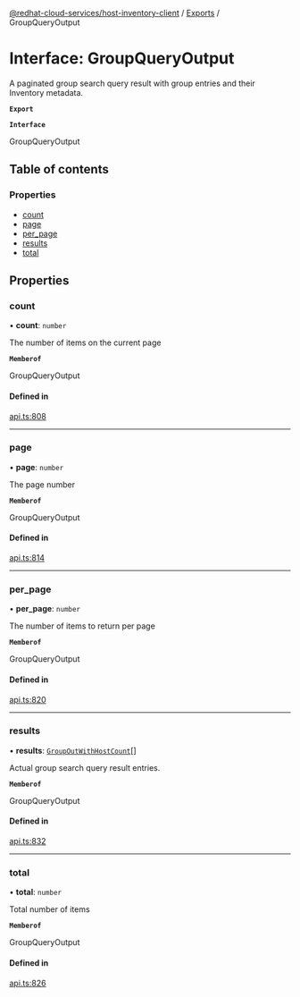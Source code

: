 [@redhat-cloud-services/host-inventory-client](../README.md) / [Exports](../modules.md) / GroupQueryOutput

# Interface: GroupQueryOutput

A paginated group search query result with group entries and their Inventory metadata.

**`Export`**

**`Interface`**

GroupQueryOutput

## Table of contents

### Properties

- [count](GroupQueryOutput.md#count)
- [page](GroupQueryOutput.md#page)
- [per\_page](GroupQueryOutput.md#per_page)
- [results](GroupQueryOutput.md#results)
- [total](GroupQueryOutput.md#total)

## Properties

### count

• **count**: `number`

The number of items on the current page

**`Memberof`**

GroupQueryOutput

#### Defined in

[api.ts:808](https://github.com/RedHatInsights/javascript-clients/blob/master/packages/host-inventory/api.ts#L808)

___

### page

• **page**: `number`

The page number

**`Memberof`**

GroupQueryOutput

#### Defined in

[api.ts:814](https://github.com/RedHatInsights/javascript-clients/blob/master/packages/host-inventory/api.ts#L814)

___

### per\_page

• **per\_page**: `number`

The number of items to return per page

**`Memberof`**

GroupQueryOutput

#### Defined in

[api.ts:820](https://github.com/RedHatInsights/javascript-clients/blob/master/packages/host-inventory/api.ts#L820)

___

### results

• **results**: [`GroupOutWithHostCount`](GroupOutWithHostCount.md)[]

Actual group search query result entries.

**`Memberof`**

GroupQueryOutput

#### Defined in

[api.ts:832](https://github.com/RedHatInsights/javascript-clients/blob/master/packages/host-inventory/api.ts#L832)

___

### total

• **total**: `number`

Total number of items

**`Memberof`**

GroupQueryOutput

#### Defined in

[api.ts:826](https://github.com/RedHatInsights/javascript-clients/blob/master/packages/host-inventory/api.ts#L826)

